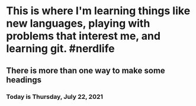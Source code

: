 # This is where I'm learning things like new languages, playing with problems that interest me, and learning git. #nerdlife
There is more than one way to make some headings
------------------------------------------------
### Today is Thursday, July 22, 2021

